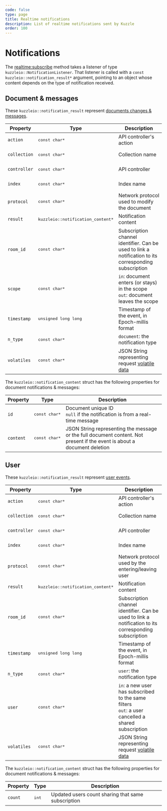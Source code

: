 ```yaml
---
code: false
type: page
title: Realtime notifications
description: List of realtime notifications sent by Kuzzle
order: 100
---
```


# Notifications

The [realtime:subscribe](/sdk/cpp/1/controllers/realtime) method takes a listener of type `kuzzleio::NotificationListener`.
That listener is called with a `const kuzzleio::notification_result*` argument, pointing to an object whose content depends on the type of notification received.

## Document & messages

These `kuzzleio::notification_result` represent [documents changes & messages](/core/1/api/essentials/notifications#documents-changes-messages).

| Property     | Type                                        | Description                                                                                           |
| ------------ | ------------------------------------------- | ----------------------------------------------------------------------------------------------------- |
| `action`     | <pre>const char\*</pre>                     | API controller's action                                                                               |
| `collection` | <pre>const char\*</pre>                     | Collection name                                                                                       |
| `controller` | <pre>const char\*</pre>                     | API controller                                                                                        |
| `index`      | <pre>const char\*</pre>                     | Index name                                                                                            |
| `protocol`   | <pre>const char\*</pre>                     | Network protocol used to modify the document                                                          |
| `result`     | <pre>kuzzleio::notification_content\*</pre> | Notification content                                                                                  |
| `room_id`    | <pre>const char\*</pre>                     | Subscription channel identifier. Can be used to link a notification to its corresponding subscription |
| `scope`      | <pre>const char\*</pre>                     | `in`: document enters (or stays) in the scope<br/>`out`: document leaves the scope                    |
| `timestamp`  | <pre>unsigned long long</pre>               | Timestamp of the event, in Epoch-millis format                                                        |
| `n_type`     | <pre>const char\*</pre>                     | `document`: the notification type                                                                     |
| `volatiles`  | <pre>const char\*</pre>                     | JSON String representing request [volatile data](/core/1/api/essentials/volatile-data)               |

The `kuzzleio::notification_content` struct has the following properties for document notifications & messages:

| Property  | Type                    | Description                                                                                                              |
| --------- | ----------------------- | ------------------------------------------------------------------------------------------------------------------------ |
| `id`      | <pre>const char\*</pre> | Document unique ID<br/>`null` if the notification is from a real-time message                                            |
| `content` | <pre>const char\*</pre> | JSON String representing the message or the full document content. Not present if the event is about a document deletion |

## User

These `kuzzleio::notification_result` represent [user events](/core/1/api/essentials/notifications#user-notification).

| Property     | Type                                        | Description                                                                                           |
| ------------ | ------------------------------------------- | ----------------------------------------------------------------------------------------------------- |
| `action`     | <pre>const char\*</pre>                     | API controller's action                                                                               |
| `collection` | <pre>const char\*</pre>                     | Collection name                                                                                       |
| `controller` | <pre>const char\*</pre>                     | API controller                                                                                        |
| `index`      | <pre>const char\*</pre>                     | Index name                                                                                            |
| `protocol`   | <pre>const char\*</pre>                     | Network protocol used by the entering/leaving user                                                    |
| `result`     | <pre>kuzzleio::notification_content\*</pre> | Notification content                                                                                  |
| `room_id`    | <pre>const char\*</pre>                     | Subscription channel identifier. Can be used to link a notification to its corresponding subscription |
| `timestamp`  | <pre>unsigned long long</pre>               | Timestamp of the event, in Epoch-millis format                                                        |
| `n_type`     | <pre>const char\*</pre>                     | `user`: the notification type                                                                         |
| `user`       | <pre>const char\*</pre>                     | `in`: a new user has subscribed to the same filters<br/>`out`: a user cancelled a shared subscription |
| `volatiles`  | <pre>const char\*</pre>                     | JSON String representing request [volatile data](/core/1/api/essentials/volatile-data)               |

The `kuzzleio::notification_content` struct has the following properties for document notifications & messages:

| Property | Type           | Description                                        |
| -------- | -------------- | -------------------------------------------------- |
| `count`  | <pre>int</pre> | Updated users count sharing that same subscription |
